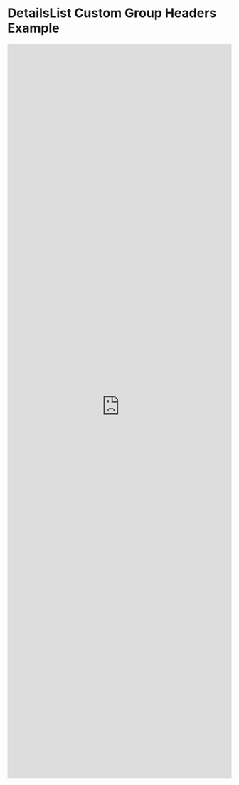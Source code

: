 # DetailsList Custom Group Headers Example

<iframe 
    title='DetailsList Custom Group Headers Example'
    src='https://fabricweb.z5.web.core.windows.net/pr-deploy-site/refs/heads/master/fabric-website-resources/dist/index.html#/examples/detailslist/customgroupheaders?docsExample=true'
    frameborder='no'
    height='1650'
    style='width: 100%;'
>